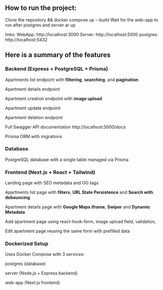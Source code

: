 ## How to run the project:

Clone the repository && docker compose up --build
Wait for the web-app to run after postgres and server ar up

links:
WebApp: http://localhost:3000
Server: http://localhost:5000
postgres: http://localhost:5432

## Here is a summary of the features

### Backend (Express + PostgreSQL + Prisma)

Apartments list endpoint with **filtering**, **searching**, and **pagination**

Apartment details endpoint

Apartment creation endpoint with **image upload**

Apartment update endpoint

Apartment deletion endpoint

Full Swagger API documentation http://localhost:5000/docs

Prisma ORM with migrations

### Database

PostgreSQL database with a single table managed via Prisma

### Frontend (Next.js + React + Tailwind)

Landing page with SEO metadata and OG tags

Apartments list page with **filters**, **URL State Persistence** and **Search with debouncing**

Apartment details page with **Google Maps iframe**, **Swiper** and **Dynamic Metadata**

Add apartment page using react-hook-form, image upload field, validation,

Edit apartment page reusing the same form with prefilled data

### Dockerized Setup

Uses Docker Compose with 3 services:

postgres (database)

server (Node.js + Express backend)

web-app (Next.js frontend)
